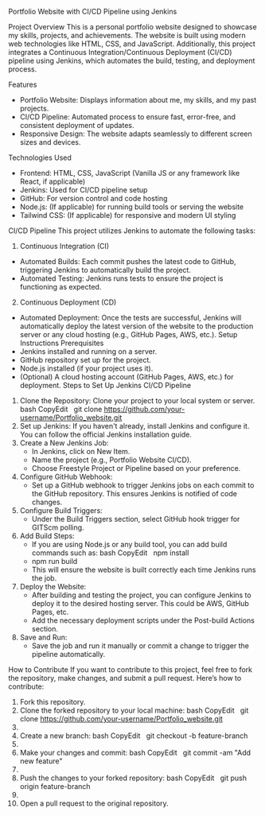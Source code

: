 Portfolio Website with CI/CD Pipeline using Jenkins


Project Overview
This is a personal portfolio website designed to showcase my skills, projects, and achievements. The website is built using modern web technologies like HTML, CSS, and JavaScript.
Additionally, this project integrates a Continuous Integration/Continuous Deployment (CI/CD) pipeline using Jenkins, which automates the build, testing, and deployment process.

Features
* Portfolio Website: Displays information about me, my skills, and my past projects.
* CI/CD Pipeline: Automated process to ensure fast, error-free, and consistent deployment of updates.
* Responsive Design: The website adapts seamlessly to different screen sizes and devices.

Technologies Used
* Frontend: HTML, CSS, JavaScript (Vanilla JS or any framework like React, if applicable)
* Jenkins: Used for CI/CD pipeline setup
* GitHub: For version control and code hosting
* Node.js: (If applicable) for running build tools or serving the website
* Tailwind CSS: (If applicable) for responsive and modern UI styling

CI/CD Pipeline
This project utilizes Jenkins to automate the following tasks:
1. Continuous Integration (CI)
* Automated Builds: Each commit pushes the latest code to GitHub, triggering Jenkins to automatically build the project.
* Automated Testing: Jenkins runs tests to ensure the project is functioning as expected.
2. Continuous Deployment (CD)
* Automated Deployment: Once the tests are successful, Jenkins will automatically deploy the latest version of the website to the production server or any cloud hosting (e.g., GitHub Pages, AWS, etc.).
Setup Instructions
Prerequisites
* Jenkins installed and running on a server.
* GitHub repository set up for the project.
* Node.js installed (if your project uses it).
* (Optional) A cloud hosting account (GitHub Pages, AWS, etc.) for deployment.
Steps to Set Up Jenkins CI/CD Pipeline
1. Clone the Repository: Clone your project to your local system or server. bash CopyEdit   git clone https://github.com/your-username/Portfolio_website.git
3. Set up Jenkins: If you haven't already, install Jenkins and configure it. You can follow the official Jenkins installation guide.
4. Create a New Jenkins Job:
    * In Jenkins, click on New Item.
    * Name the project (e.g., Portfolio Website CI/CD).
    * Choose Freestyle Project or Pipeline based on your preference.
5. Configure GitHub Webhook:
    * Set up a GitHub webhook to trigger Jenkins jobs on each commit to the GitHub repository. This ensures Jenkins is notified of code changes.
6. Configure Build Triggers:
    * Under the Build Triggers section, select GitHub hook trigger for GITScm polling.
7. Add Build Steps:
    * If you are using Node.js or any build tool, you can add build commands such as: bash CopyEdit   npm install
    * npm run build
    * This will ensure the website is built correctly each time Jenkins runs the job.
8. Deploy the Website:
    * After building and testing the project, you can configure Jenkins to deploy it to the desired hosting server. This could be AWS, GitHub Pages, etc.
    * Add the necessary deployment scripts under the Post-build Actions section.
9. Save and Run:
    * Save the job and run it manually or commit a change to trigger the pipeline automatically.
  
How to Contribute
If you want to contribute to this project, feel free to fork the repository, make changes, and submit a pull request. Here’s how to contribute:
1. Fork this repository.
2. Clone the forked repository to your local machine: bash CopyEdit   git clone https://github.com/your-username/Portfolio_website.git
3.   
4. Create a new branch: bash CopyEdit   git checkout -b feature-branch
5.   
6. Make your changes and commit: bash CopyEdit   git commit -am "Add new feature"
7.   
8. Push the changes to your forked repository: bash CopyEdit   git push origin feature-branch
9.   
10. Open a pull request to the original repository.



